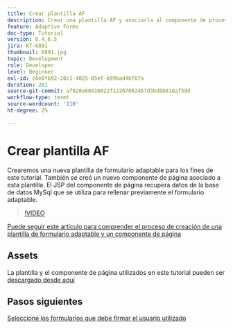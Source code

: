 ```yaml
---
title: Crear plantilla AF
description: Crear una plantilla AF y asociarla al componente de procesamiento de páginas
feature: Adaptive Forms
doc-type: Tutorial
version: 6.4,6.5
jira: KT-6891
thumbnail: 6891.jpg
topic: Development
role: Developer
level: Beginner
exl-id: c6e0fb92-28c1-4025-85ef-b99bad46f07a
duration: 261
source-git-commit: af928e60410022f12207082467d3bd9b818af59d
workflow-type: tm+mt
source-wordcount: '110'
ht-degree: 2%

---
```


# Crear plantilla AF

Crearemos una nueva plantilla de formulario adaptable para los fines de este tutorial. También se creó un nuevo componente de página asociado a esta plantilla. El JSP del componente de página recupera datos de la base de datos MySql que se utiliza para rellenar previamente el formulario adaptable.


>[!VIDEO](https://video.tv.adobe.com/v/27828?quality=12&learn=on)

[Puede seguir este artículo para comprender el proceso de creación de una plantilla de formulario adaptable y un componente de página](https://experienceleague.adobe.com/docs/experience-manager-learn/forms/storing-and-retrieving-form-data/part5.html?lang=en#storing-and-retrieving-form-data)


## Assets

La plantilla y el componente de página utilizados en este tutorial pueden ser [descargado desde aquí](assets/sign-multiple-forms-template.zip)

## Pasos siguientes

[Seleccione los formularios que debe firmar el usuario utilizado](./create-initial-form.md)
